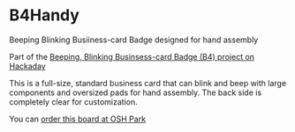 # B4Handy
Beeping Blinking Busiiness-card Badge designed for hand assembly

Part of the [Beeping, Blinking Businsess-card Badge (B4) project on Hackaday](https://hackaday.io/project/177897-beeping-blinking-business-card-badge-b4)

This is a full-size, standard business card that can blink and beep with large components and oversized pads for hand assembly.  The back side is completely clear for customization.

You can [order this board at OSH Park](https://oshpark.com/shared_projects/ZGUSlrKn)